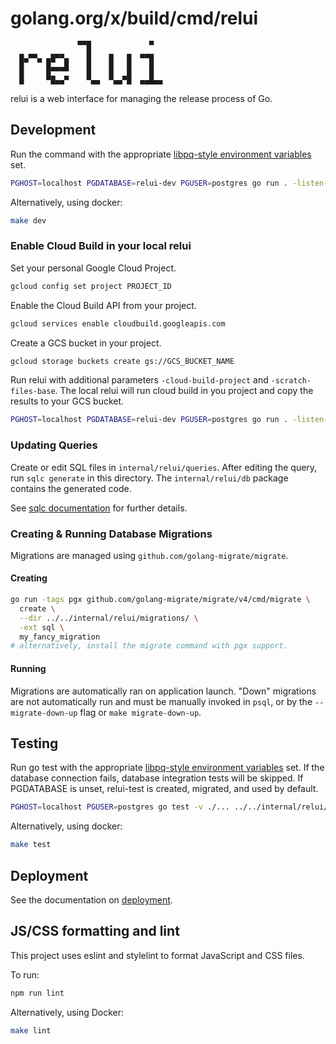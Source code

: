 # golang.org/x/build/cmd/relui

```
               ▀▀█             ▀
  ▄ ▄▄   ▄▄▄     █    ▄   ▄  ▄▄▄
  █▀  ▀ █▀  █    █    █   █    █
  █     █▀▀▀▀    █    █   █    █
  █     ▀█▄▄▀    ▀▄▄  ▀▄▄▀█  ▄▄█▄▄
```

relui is a web interface for managing the release process of Go.

## Development

Run the command with the appropriate
[libpq-style environment variables](https://www.postgresql.org/docs/current/libpq-envars.html)
set.

```bash
PGHOST=localhost PGDATABASE=relui-dev PGUSER=postgres go run . -listen-http=localhost:8080
```

Alternatively, using docker:

```bash
make dev
```

### Enable Cloud Build in your local relui

Set your personal Google Cloud Project.

```bash
gcloud config set project PROJECT_ID
```

Enable the Cloud Build API from your project.

```bash
gcloud services enable cloudbuild.googleapis.com
```

Create a GCS bucket in your project.
```bash
gcloud storage buckets create gs://GCS_BUCKET_NAME
```

Run relui with additional parameters `-cloud-build-project` and
`-scratch-files-base`. The local relui will run cloud build in you project and
copy the results to your GCS bucket.
```bash
PGHOST=localhost PGDATABASE=relui-dev PGUSER=postgres go run . -listen-http=localhost:8080 -cloud-build-project PROJECT_ID -scratch-files-base gs://GCS_BUCKET_NAME
```

### Updating Queries

Create or edit SQL files in `internal/relui/queries`.
After editing the query, run `sqlc generate` in this directory. The
`internal/relui/db` package contains the generated code.

See [sqlc documentation](https://docs.sqlc.dev/en/stable/) for further
details.

### Creating & Running Database Migrations

Migrations are managed using `github.com/golang-migrate/migrate`.

#### Creating

```bash
go run -tags pgx github.com/golang-migrate/migrate/v4/cmd/migrate \
  create \
  --dir ../../internal/relui/migrations/ \
  -ext sql \
  my_fancy_migration
# alternatively, install the migrate command with pgx support.
```

#### Running

Migrations are automatically ran on application launch. "Down"
migrations are not automatically run and must be manually invoked in
`psql`, or by the `--migrate-down-up` flag or `make migrate-down-up`.

## Testing

Run go test with the appropriate
[libpq-style environment variables](https://www.postgresql.org/docs/current/libpq-envars.html)
set. If the database connection fails, database integration tests will
be skipped. If PGDATABASE is unset, relui-test is created, migrated,
and used by default.

```bash
PGHOST=localhost PGUSER=postgres go test -v ./... ../../internal/relui/...
```

Alternatively, using docker:
```bash
make test
```

## Deployment

See the documentation on [deployment](../../doc/deployment.md).

## JS/CSS formatting and lint

This project uses eslint and stylelint to format JavaScript and CSS files.

To run:

```bash
npm run lint
```

Alternatively, using Docker:

```bash
make lint
```
